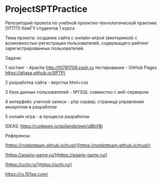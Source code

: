 # ProjectSPTPractice

Репозиторий проекта по учебной проектно-технологической практике (УПТП) КемГУ студентов 1 курса

  Тема проекта: создание сайта с онлайн-игрой (викториной) с возможностью регистрации пользователей, содержащего рейтинг зарегистрированных пользователей.

Задачи:

  1 хостинг - Apache http://f0781709.xsph.ru тестирование - GitHub Pages https://altasa.github.io/SPTP/

  2 разработка сайта - верстка html+css

  3 база данных пользователей - MYSQL совместно с веб-сервером

  4 интерфейс учетной записи - php сервер, страница управления аккаунтом в разработке

  5 онлайн игра - в процессе разработки

IDEAS:
https://codepen.io/epilande/pen/qBbVBj

Референсы:

[https://notdotteam.github.io/trust/](https://notdotteam.github.io/trust/)

[https://agario-game.ru/](https://agario-game.ru/)

[https://uchi.ru/](https://uchi.ru/)

https://ru.101xp.com/
